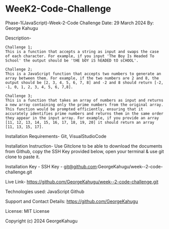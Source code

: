 
# WeeK2-Code-Challenge

Phase-1(JavaScript)-Week-2-Code Challenge
Date: 29 March 2024
By: George Kahugu

Description-


    Challenge 1;
    This is a function that accepts a string as input and swaps the case of each character. For example, if you input 'The Boy Is Headed To School' the output should be 'tHE bOY iS hEADED tO sCHOOL'.
    
    Challenge 2;
    This is a JavaScript function that accepts two numbers to generate an array between them. For example, if the two numbers are 2 and 8, the output should be [2, 3, 4, 5, 6, 7, 8] and -2 and 8 should return [-2, -1, 0, 1, 2, 3, 4, 5, 6, 7,8].
    
    Challenge 3;
    This is a function that takes an array of numbers as input and returns a new array containing only the prime numbers from the original array. This function would be prompted efficiently, ensuring that it accurately identifies prime numbers and returns them in the same order they appear in the input array. For example, if you provide an array [11, 12, 13, 14, 15, 16, 17, 18, 19, 20] it should return an array [11, 13, 15, 17].
    
    

 Installation Requirements-
     Git, VisualStudioCode
 
 Installation Instruction-
      Use Gitclone to be able to download the documents from Github, copy the SSH Key provided below, open your terminal & use git clone to paste it. 
      
Installation Key -
    SSH Key - git@github.com:GeorgeKahugu/week--2-code-challenge.git

Live Link-
   https://github.com/GeorgeKahugu/week--2-code-challenge.git
     
Technologies used:
     JavaScript
     Github

Support and Contact Details:
     https://github.com/GeorgeKahugu

License: 
     MIT License

Copyright (c) 2024 GeorgeKahugu
     

      

